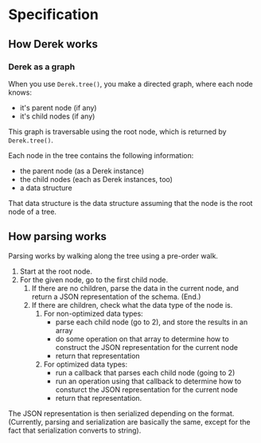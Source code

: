 # Specification

## How Derek works

### Derek as a graph

When you use `Derek.tree()`, you make a directed graph, where each node knows:
* it's parent node (if any)
* it's child nodes (if any)

This graph is traversable using the root node, which is returned by `Derek.tree()`.

Each node in the tree contains the following information:
* the parent node (as a Derek instance)
* the child nodes (each as Derek instances, too)
* a data structure

That data structure is the data structure assuming that the node is the root node of a tree.

## How parsing works

Parsing works by walking along the tree using a pre-order walk.

1. Start at the root node.
2. For the given node, go to the first child node.
    1. If there are no children, parse the data in the current node, and return a JSON representation of the schema. (End.)
    2. If there are children, check what the data type of the node is.
        1. For non-optimized data types:
            * parse each child node (go to 2), and store the results in an array
            * do some operation on that array to determine how to construct the JSON representation for the current node
            * return that representation
        2. For optimized data types:
            * run a callback that parses each child node (going to 2)
            * run an operation using that callback to determine how to consturct the JSON representation for the current node
            * return that representation.

The JSON representation is then serialized depending on the format.
(Currently, parsing and serialization are basically the same, except for the fact that serialization converts to string).
